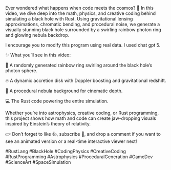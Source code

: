 Ever wondered what happens when code meets the cosmos? 🚀 In this video, we dive deep into the math, physics, and creative coding behind simulating a black hole with Rust. Using gravitational lensing approximations, chromatic bending, and procedural noise, we generate a visually stunning black hole surrounded by a swirling rainbow photon ring and glowing nebula backdrop.

I encourage you to modify this program using real data. I used chat gpt 5.

✨ What you’ll see in this video:

🌈 A randomly generated rainbow ring swirling around the black hole’s photon sphere.

🔥 A dynamic accretion disk with Doppler boosting and gravitational redshift.

🌌 A procedural nebula background for cinematic depth.

💻 The Rust code powering the entire simulation.

Whether you’re into astrophysics, creative coding, or Rust programming, this project shows how math and code can create jaw-dropping visuals inspired by Einstein’s theory of relativity.

👉 Don’t forget to like 👍, subscribe 🔔, and drop a comment if you want to see an animated version or a real-time interactive viewer next!


#RustLang #BlackHole #CodingPhysics #CreativeCoding #RustProgramming #Astrophysics #ProceduralGeneration #GameDev #ScienceArt #SpaceSimulation

